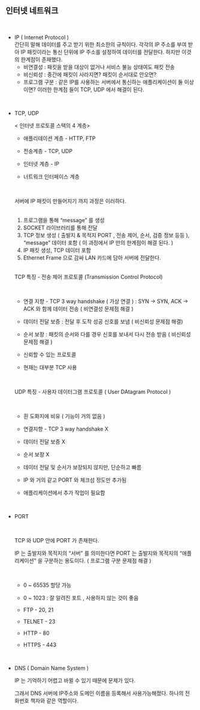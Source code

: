 ## 인터넷 네트워크

<br/>

- IP ( Internet Protocol )
  <br/>
  간단히 말해 데이터를 주고 받기 위한 최소한의 규칙이다.
  각각의 IP 주소를 부여 받아 IP 패킷이라는 통신 단위에 IP 주소를 설정하여 데이터를 전달한다.
  하지만 이것의 한계점이 존재했다.
  - 비연결성 : 패킷을 받을 대상이 없거나 서비스 불능 상태여도 패킷 전송
  - 비신뢰성 : 중간에 패킷이 사라지면? 패킷이 순서대로 안오면?
  - 프로그램 구분 : 같은 IP를 사용하는 서버에서 통신하는 애플리케이션이 둘 이상이면?
  이러한 한계점 들이 TCP, UDP 에서 해결이 된다.

<br/>

- TCP, UDP

  < 인터넷 프로토콜 스택의 4 계층>

  - 애플리테이션 계층 - HTTP, FTP
  - 전송계층 - TCP, UDP
  - 인터넷 계층 - IP
  - 너트워크 인터페이스 계층

    <br/>

  서버에 IP 패킷이 만들어지기 까지 과정은 이러하다.

    <br/>

  1. 프로그램을 통해 “message” 를 생성
  2. SOCKET 라이브러리를 통해 전달
  3. TCP 정보 생성 ( 출발지 & 목적지 PORT , 전송 제어, 순서, 검증 정보 등등 ), “message” 데이터 포함 ( 이 과정에서 IP 만의 한계점이 해결 된다. )
  4. IP 패킷 생성, TCP 데이터 포함
  5. Ethernet Frame 으로 감싸 LAN 카드에 담아 서버에 전달한다.

    <br/>

  TCP 특징 - 전송 제어 프로토콜 (Transmission Control Protocol)

    <br/>

  - 연결 지향 - TCP 3 way handshake ( 가상 연결 ) : SYN → SYN, ACK → ACK 와 함께 데이터 전송 ( 비연결성 문제점 해결 )
  - 데이터 전달 보증 : 전달 후 도착 성공 신호를 보냄 ( 비신뢰성 문제점 해결)
  - 순서 보장 : 패킷의 순서와 다를 경우 신호를 보내서 다시 전송 받음 ( 비신뢰성 문제점 해결 )
  - 신뢰할 수 있는 프로토콜
  - 현재는 대부분 TCP 사용

    <br/>

  UDP 특징 - 사용자 데이터그램 프로토콜 ( User DAtagram Protocol )

    <br/>

  - 흰 도화지에 비유 ( 기능이 거의 없음 )
  - 연결지향 - TCP 3 way handshake X
  - 데이터 전달 보증 X
  - 순서 보장 X
  - 데이터 전달 및 순서가 보장되지 않지만, 단순하고 빠름
  - IP 와 거의 같고 PORT 와 체크섬 정도만 추가됨
  - 애플리케이션에서 추가 작업이 필요함

    <br/>

- PORT

    <br/>

  TCP 와 UDP 안에 PORT 가 존재한다.

  IP 는 출발지와 목적지의 “서버” 를 의미한다면 PORT 는 출발지와 목적지의 “애플리케이션” 을 구분하는 용도이다. ( 프로그램 구분 문제점 해결 )

    <br/>

  - 0 ~ 65535 할당 가능
  - 0 ~ 1023 : 잘 알려진 포트 , 사용하지 않는 것이 좋음
  - FTP - 20, 21
  - TELNET - 23
  - HTTP - 80
  - HTTPS - 443

    <br/>

- DNS ( Domain Name System )
    <br/>

    IP 는 기억하기 어렵고 바뀔 수 있기 때문에 문제가 있다. 
    
    그래서 DNS 서버에 IP주소와 도메인 이름을 등록해서 사용가능해졌다. 하나의 전화번호 책자와 같은 역할이다.
